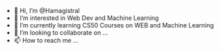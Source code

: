 - 👋 Hi, I’m @Hamagistral
- 👀 I’m interested in Web Dev and Machine Learning
- 🌱 I’m currently learning CS50 Courses on WEB and Machine Learning
- 💞️ I’m looking to collaborate on ...
- 📫 How to reach me ...

<!---
Hamagistral/Hamagistral is a ✨ special ✨ repository because its `README.md` (this file) appears on your GitHub profile.
You can click the Preview link to take a look at your changes.
--->
